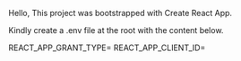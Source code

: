 Hello,
This project was bootstrapped with Create React App.

Kindly create a .env file at the root with the content below.

REACT_APP_GRANT_TYPE=
REACT_APP_CLIENT_ID=
